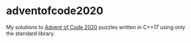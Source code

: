 # adventofcode2020
My solutions to [Advent of Code 2020](https://adventofcode.com/2020) puzzles written in C++17 using only the standard library.
